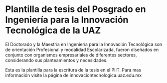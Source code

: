# Plantilla de tesis del Posgrado en Ingeniería para la Innovación Tecnológica de la UAZ

El Doctorado y la Maestría en Ingeniería para la Innovación Tecnológica son de orientación Profesional y modalidad Escolarizada, fueron diseñados en conjunto con organismos empresariales de diferentes sectores, considerando sus planteamientos y necesidades. 

Esta es la plantilla para la escritura de la tesis en el PIIT. Para mas información visite la página de innovaciontecnologica.uaz.edu.mx
